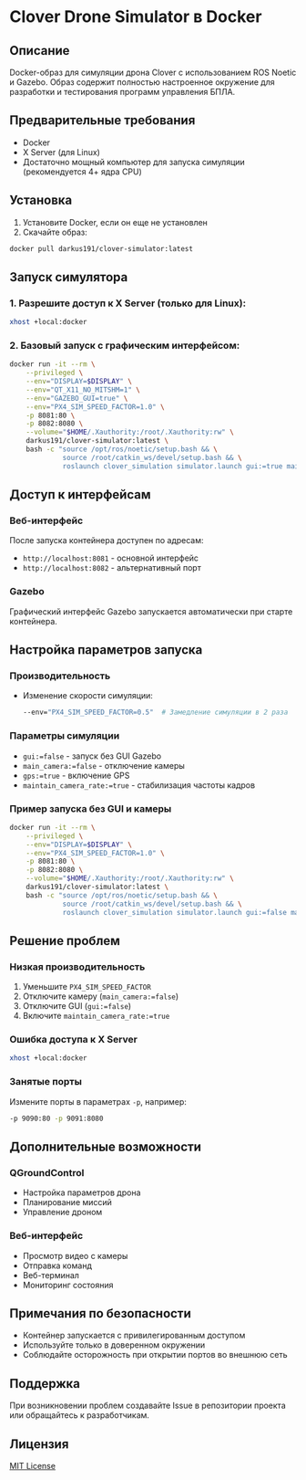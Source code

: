 # Clover Drone Simulator в Docker

## Описание
Docker-образ для симуляции дрона Clover с использованием ROS Noetic и Gazebo. Образ содержит полностью настроенное окружение для разработки и тестирования программ управления БПЛА.

## Предварительные требования

* Docker
* X Server (для Linux)
* Достаточно мощный компьютер для запуска симуляции (рекомендуется 4+ ядра CPU)

## Установка

1. Установите Docker, если он еще не установлен
2. Скачайте образ:
```bash
docker pull darkus191/clover-simulator:latest
```

## Запуск симулятора

### 1. Разрешите доступ к X Server (только для Linux):
```bash
xhost +local:docker
```

### 2. Базовый запуск с графическим интерфейсом:
```bash
docker run -it --rm \
    --privileged \
    --env="DISPLAY=$DISPLAY" \
    --env="QT_X11_NO_MITSHM=1" \
    --env="GAZEBO_GUI=true" \
    --env="PX4_SIM_SPEED_FACTOR=1.0" \
    -p 8081:80 \
    -p 8082:8080 \
    --volume="$HOME/.Xauthority:/root/.Xauthority:rw" \
    darkus191/clover-simulator:latest \
    bash -c "source /opt/ros/noetic/setup.bash && \
             source /root/catkin_ws/devel/setup.bash && \
             roslaunch clover_simulation simulator.launch gui:=true maintain_camera_rate:=true"
```

## Доступ к интерфейсам

### Веб-интерфейс
После запуска контейнера доступен по адресам:
* `http://localhost:8081` - основной интерфейс
* `http://localhost:8082` - альтернативный порт

### Gazebo
Графический интерфейс Gazebo запускается автоматически при старте контейнера.

## Настройка параметров запуска

### Производительность
* Изменение скорости симуляции:
  ```bash
  --env="PX4_SIM_SPEED_FACTOR=0.5"  # Замедление симуляции в 2 раза
  ```

### Параметры симуляции
* `gui:=false` - запуск без GUI Gazebo
* `main_camera:=false` - отключение камеры
* `gps:=true` - включение GPS
* `maintain_camera_rate:=true` - стабилизация частоты кадров

### Пример запуска без GUI и камеры
```bash
docker run -it --rm \
    --privileged \
    --env="DISPLAY=$DISPLAY" \
    --env="PX4_SIM_SPEED_FACTOR=1.0" \
    -p 8081:80 \
    -p 8082:8080 \
    --volume="$HOME/.Xauthority:/root/.Xauthority:rw" \
    darkus191/clover-simulator:latest \
    bash -c "source /opt/ros/noetic/setup.bash && \
             source /root/catkin_ws/devel/setup.bash && \
             roslaunch clover_simulation simulator.launch gui:=false main_camera:=false"
```

## Решение проблем

### Низкая производительность
1. Уменьшите `PX4_SIM_SPEED_FACTOR`
2. Отключите камеру (`main_camera:=false`)
3. Отключите GUI (`gui:=false`)
4. Включите `maintain_camera_rate:=true`

### Ошибка доступа к X Server
```bash
xhost +local:docker
```

### Занятые порты
Измените порты в параметрах `-p`, например:
```bash
-p 9090:80 -p 9091:8080
```

## Дополнительные возможности

### QGroundControl
* Настройка параметров дрона
* Планирование миссий
* Управление дроном

### Веб-интерфейс
* Просмотр видео с камеры
* Отправка команд
* Веб-терминал
* Мониторинг состояния

## Примечания по безопасности
* Контейнер запускается с привилегированным доступом
* Используйте только в доверенном окружении
* Соблюдайте осторожность при открытии портов во внешнюю сеть

## Поддержка
При возникновении проблем создавайте Issue в репозитории проекта или обращайтесь к разработчикам.

## Лицензия
[MIT License](LICENSE)
